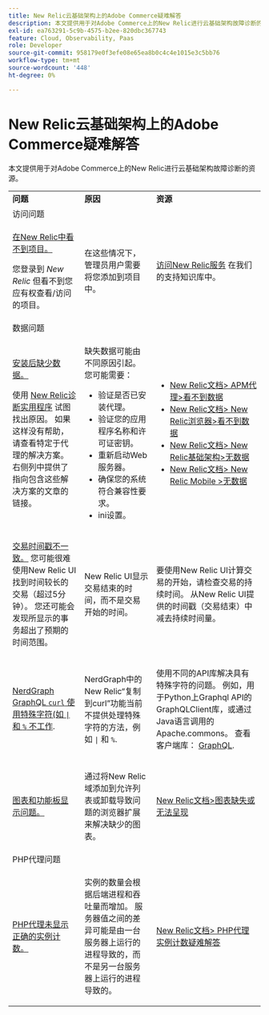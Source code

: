 ```yaml
---
title: New Relic云基础架构上的Adobe Commerce疑难解答
description: 本文提供用于对Adobe Commerce上的New Relic进行云基础架构故障诊断的资源。
exl-id: ea763291-5c9b-4575-b2ee-820dbc367743
feature: Cloud, Observability, Paas
role: Developer
source-git-commit: 958179e0f3efe08e65ea8b0c4c4e1015e3c5bb76
workflow-type: tm+mt
source-wordcount: '448'
ht-degree: 0%

---
```


# New Relic云基础架构上的Adobe Commerce疑难解答

本文提供用于对Adobe Commerce上的New Relic进行云基础架构故障诊断的资源。

<table>
<tbody>
<tr>
<td class="wysiwyg-text-align-center"><strong>问题</strong></td>
<td class="wysiwyg-text-align-center"><strong>原因</strong></td>
<td class="wysiwyg-text-align-center"><strong>资源</strong></td>
</tr>
<tr>
<td class="wysiwyg-text-align-center" colspan="3">访问问题</td>
</tr>
<tr>
<td>
<p><u>在New Relic中看不到项目。</u></p>
<p>您登录到 <em>New Relic</em> 但看不到您应有权查看/访问的项目。</p>
</td>
<td>
<p>在这些情况下，管理员用户需要将您添加到项目中。</p>
</td>
<td>
<p><a href="https://experienceleague.adobe.com/docs/commerce-knowledge-base/kb/faq/access-new-relic-services.html">访问New Relic服务</a> 在我们的支持知识库中。</p>
</td>
</tr>
<tr>
<td class="wysiwyg-text-align-center" colspan="3">数据问题</td>
</tr>
<tr>
<td>
<p><u>安装后缺少数据。</u></p>
<p>使用 <a href="https://docs.newrelic.com/docs/agents/manage-apm-agents/troubleshooting/new-relic-diagnostics">New Relic诊断实用程序</a> 试图找出原因。 如果这样没有帮助，请查看特定于代理的解决方案。 右侧列中提供了指向包含这些解决方案的文章的链接。</p>
</td>
<td>
<p>缺失数据可能由不同原因引起。 您可能需要：</p>
<ul>
<li>验证是否已安装代理。</li>
<li>验证您的应用程序名称和许可证密钥。</li>
<li>重新启动Web服务器。</li>
<li>确保您的系统符合兼容性要求。</li>
<li>ini设置。</li>
</ul>
</td>
<td>
<ul>
<li><a href="https://docs.newrelic.com/docs/agents/manage-apm-agents/troubleshooting/not-seeing-data#apm-agents">New Relic文档&gt; APM代理&gt;看不到数据</a></li>
<li><a href="https://docs.newrelic.com/docs/agents/manage-apm-agents/troubleshooting/not-seeing-data#browser-agent">New Relic文档&gt; New Relic浏览器&gt;看不到数据</a></li>
<li><a href="https://docs.newrelic.com/docs/agents/manage-apm-agents/troubleshooting/not-seeing-data#infrastructure-agents">New Relic文档&gt; New Relic基础架构&gt;无数据</a></li>
<li><a href="https://docs.newrelic.com/docs/agents/manage-apm-agents/troubleshooting/not-seeing-data#mobile-agents">New Relic文档&gt; New Relic Mobile &gt;无数据</a></li>
</ul>
</td>
</tr>
<tr>
<td>
<p><u>交易时间戳不一致。</u> 您可能很难使用New Relic UI找到时间较长的交易（超过5分钟）。 您还可能会发现所显示的事务超出了预期的时间范围。</p>
</td>
<td>
<p>New Relic UI显示交易结束的时间，而不是交易开始的时间。</p>
</td>
<td>
<p>要使用New Relic UI计算交易的开始，请检查交易的持续时间。 从New Relic UI提供的时间戳（交易结束）中减去持续时间量。</p>
</td>
</tr>
<tr>
<td>
<p><u>NerdGraph GraphQL <code>curl</code> 使用特殊字符(如 <code>|</code> 和 <code>%</code> 不工作</u>.</p>
</td>
<td>
<p>NerdGraph中的New Relic“复制到curl”功能当前不提供处理特殊字符的方法，例如 <code>|</code> 和 <code>%</code>.</p>
</td>
<td>
<p>使用不同的API库解决具有特殊字符的问题。 例如，用于Python上Graphql API的GraphQLClient库，或通过Java语言调用的Apache.commons。 查看客户端库： <a href="https://graphql.org/code/">GraphQL</a>.</p>
</td>
</tr>
<tr>
<td>
<p><u>图表和功能板显示问题。</u></p>
</td>
<td>
<p>通过将New Relic域添加到允许列表或卸载导致问题的浏览器扩展来解决缺少的图表。</p>
</td>
<td>
<p><a href="https://docs.newrelic.com/docs/apm/new-relic-apm/troubleshooting/charts-missing-or-do-not-render">New Relic文档&gt;图表缺失或无法呈现</a> </p>
</td>
</tr>
<tr>
<td class="wysiwyg-text-align-center" colspan="3">PHP代理问题</td>
</tr>
<tr>
<td>
<p><u>PHP代理未显示正确的实例计数。</u></p>
</td>
<td>
<p>实例的数量会根据后端进程和吞吐量而增加。 服务器值之间的差异可能是由一台服务器上运行的进程导致的，而不是另一台服务器上运行的进程导致的。</p>
</td>
<td>
<p><a href="https://docs.newrelic.com/docs/agents/php-agent/troubleshooting/troubleshoot-php-agent-instance-count">New Relic文档&gt; PHP代理实例计数疑难解答</a> </p>
</td>
</tr>
</tbody>
</table>
